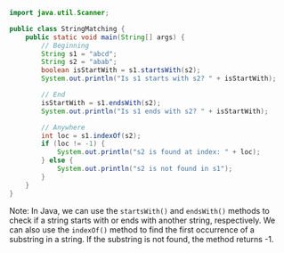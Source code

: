 ```java
import java.util.Scanner;

public class StringMatching {
    public static void main(String[] args) {
        // Beginning
        String s1 = "abcd";
        String s2 = "abab";
        boolean isStartWith = s1.startsWith(s2);
        System.out.println("Is s1 starts with s2? " + isStartWith);

        // End
        isStartWith = s1.endsWith(s2);
        System.out.println("Is s1 ends with s2? " + isStartWith);

        // Anywhere
        int loc = s1.indexOf(s2);
        if (loc != -1) {
            System.out.println("s2 is found at index: " + loc);
        } else {
            System.out.println("s2 is not found in s1");
        }
    }
}
```
Note: In Java, we can use the `startsWith()` and `endsWith()` methods to check if a string starts with or ends with another string, respectively. We can also use the `indexOf()` method to find the first occurrence of a substring in a string. If the substring is not found, the method returns -1.
